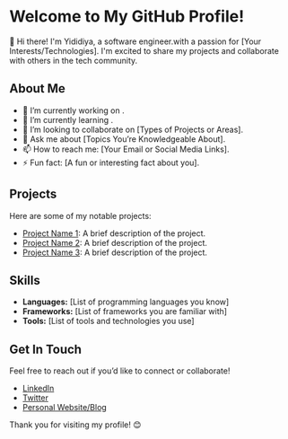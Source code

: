 # Welcome to My GitHub Profile!

👋 Hi there! I'm Yididiya, a software engineer.with a passion for [Your Interests/Technologies]. I'm excited to share my projects and collaborate with others in the tech community.

## About Me

- 🔭 I’m currently working on .
- 🌱 I’m currently learning .
- 👯 I’m looking to collaborate on [Types of Projects or Areas].
- 💬 Ask me about [Topics You’re Knowledgeable About].
- 📫 How to reach me: [Your Email or Social Media Links].
- ⚡ Fun fact: [A fun or interesting fact about you].

## Projects

Here are some of my notable projects:

- [Project Name 1](link-to-your-project-1): A brief description of the project.
- [Project Name 2](link-to-your-project-2): A brief description of the project.
- [Project Name 3](link-to-your-project-3): A brief description of the project.

## Skills

- **Languages:** [List of programming languages you know]
- **Frameworks:** [List of frameworks you are familiar with]
- **Tools:** [List of tools and technologies you use]

## Get In Touch

Feel free to reach out if you’d like to connect or collaborate!

- [LinkedIn](https://www.linkedin.com/in/yididiya-admasu-27199b305/)
- [Twitter](your-twitter-url)
- [Personal Website/Blog](your-website-url)

Thank you for visiting my profile! 😊
